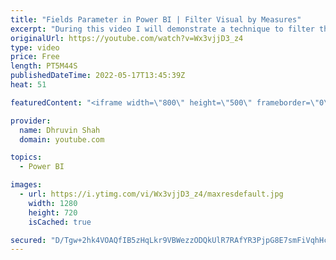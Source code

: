 ```yaml
---
title: "Fields Parameter in Power BI | Filter Visual by Measures"
excerpt: "During this video I will demonstrate a technique to filter the visuals by measures. We will talk about a new feature - Fields Parameter in Power BI.  Field parameters will allow users to dynamically change the measures or dimensions being analyzed within a report. This feature can help your end-users"
originalUrl: https://youtube.com/watch?v=Wx3vjjD3_z4
type: video
price: Free
length: PT5M44S
publishedDateTime: 2022-05-17T13:45:39Z
heat: 51

featuredContent: "<iframe width=\"800\" height=\"500\" frameborder=\"0\" src=\"https://www.youtube.com/embed/Wx3vjjD3_z4\" allow=\"accelerometer; autoplay; encrypted-media; gyroscope; picture-in-picture\" allowfullscreen></iframe>"

provider:
  name: Dhruvin Shah
  domain: youtube.com

topics:
  - Power BI

images:
  - url: https://i.ytimg.com/vi/Wx3vjjD3_z4/maxresdefault.jpg
    width: 1280
    height: 720
    isCached: true

secured: "D/Tgw+2hk4VOAQfIB5zHqLkr9VBWezzODQkUlR7RAfYR3PjpG8E7smFiVqhHcjbE3eh9FKrGSzHNGLiUkJCEBBpEzhj3CYIquGj/bgGRsEDVBImRU/0EEw/bog84yx90xrOMltXwoACvtlLLsvNyOpZGzjEWCXuYbeMh9rhU+2gJd0tg2dk8YaUulxBINbNiAWFrkLbnaJkKJwCFviR+KoLFgQiN3oQLdVcMNcFRIaGJtbakl06qowr2OQy3og91661KW8jsQZZtxl8ibN6cdUe7WmIaAeIrms3R4LIRt1I4pdFPJX8oqSQU5zHiT/yPn6898rxzfSOV1YslYcvAyQykoqJBnBRazMF7QdWvmw3Gw+uKkWYM+t+53QflUUdC8+J7MCEhAm7j/9250hyC5M3RzR9b4wnYrJ87DJ5dACw=;6AEjctTt0GYYnJcLA1Xkqw=="
---
```


